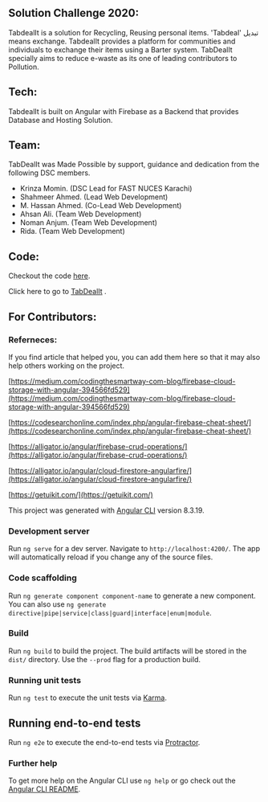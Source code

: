 
## Solution Challenge 2020:

TabdealIt is a solution for Recycling, Reusing personal items. 'Tabdeal' تبدیل means exchange.
TabdealIt provides a platform for communities and individuals to exchange their items using a Barter system. TabDealIt specially aims to reduce e-waste as its one of leading contributors to Pollution.

## Tech:

TabdealIt is built on Angular with Firebase as a Backend that provides Database and Hosting Solution.

## Team:

TabDealIt was Made Possible by support, guidance and dedication from the following DSC members.

- Krinza Momin. (DSC Lead for FAST NUCES Karachi)
- Shahmeer Ahmed. (Lead Web Development)
- M. Hassan Ahmed. (Co-Lead Web Development)
- Ahsan Ali. (Team Web Development)
- Noman Anjum. (Team Web Development)
- Rida. (Team Web Development)

## Code:

Checkout the code [here](https://github.com/hassan11196/FAST-Barter).

Click here to go to [TabDealIt](https://www.tabdealit.ml) .


## For Contributors:

### Referneces: 
If you find article that helped you, you can add them here so that it may also help others working on the project.


[https://medium.com/codingthesmartway-com-blog/firebase-cloud-storage-with-angular-394566fd529](https://medium.com/codingthesmartway-com-blog/firebase-cloud-storage-with-angular-394566fd529)

[https://codesearchonline.com/index.php/angular-firebase-cheat-sheet/](https://codesearchonline.com/index.php/angular-firebase-cheat-sheet/)

[https://alligator.io/angular/firebase-crud-operations/](https://alligator.io/angular/firebase-crud-operations/)

[https://alligator.io/angular/cloud-firestore-angularfire/](https://alligator.io/angular/cloud-firestore-angularfire/)

[https://getuikit.com/](https://getuikit.com/)


This project was generated with [Angular CLI](https://github.com/angular/angular-cli) version 8.3.19.

### Development server

Run `ng serve` for a dev server. Navigate to `http://localhost:4200/`. The app will automatically reload if you change any of the source files.

### Code scaffolding

Run `ng generate component component-name` to generate a new component. You can also use `ng generate directive|pipe|service|class|guard|interface|enum|module`.

### Build

Run `ng build` to build the project. The build artifacts will be stored in the `dist/` directory. Use the `--prod` flag for a production build.

### Running unit tests

Run `ng test` to execute the unit tests via [Karma](https://karma-runner.github.io).

## Running end-to-end tests

Run `ng e2e` to execute the end-to-end tests via [Protractor](http://www.protractortest.org/).

### Further help

To get more help on the Angular CLI use `ng help` or go check out the [Angular CLI README](https://github.com/angular/angular-cli/blob/master/README.md).
